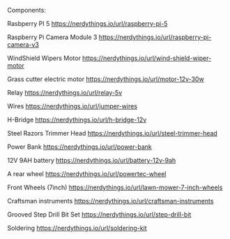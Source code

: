 
Components: 

Rasbperry PI 5	https://nerdythings.io/url/raspberry-pi-5

Raspberry Pi Camera Module 3	https://nerdythings.io/url/raspberry-pi-camera-v3

WindShield Wipers Motor	https://nerdythings.io/url/wind-shield-wiper-motor

Grass cutter electric motor	https://nerdythings.io/url/motor-12v-30w

Relay	https://nerdythings.io/url/relay-5v

Wires	https://nerdythings.io/url/jumper-wires

H-Bridge	https://nerdythings.io/url/h-bridge-12v

Steel Razors Trimmer Head	https://nerdythings.io/url/steel-trimmer-head

Power Bank	https://nerdythings.io/url/power-bank

12V 9AH battery	https://nerdythings.io/url/battery-12v-9ah

A rear wheel	https://nerdythings.io/url/powertec-wheel

Front Wheels (7inch)	https://nerdythings.io/url/lawn-mower-7-inch-wheels

Craftsman instruments	https://nerdythings.io/url/craftsman-instruments

Grooved Step Drill Bit Set	https://nerdythings.io/url/step-drill-bit

Soldering	https://nerdythings.io/url/soldering-kit

